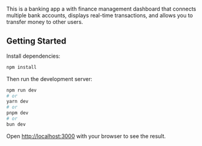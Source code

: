 This is a banking app a with finance management dashboard that connects multiple bank accounts, displays real-time transactions, and allows you to transfer money to other users.

## Getting Started

Install dependencies:
```bash
npm install
```

Then run the development server:

```bash
npm run dev
# or
yarn dev
# or
pnpm dev
# or
bun dev
```

Open [http://localhost:3000](http://localhost:3000) with your browser to see the result.
